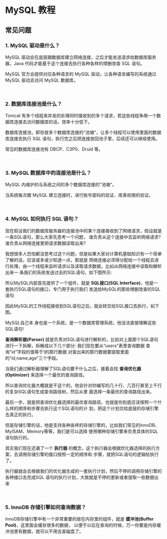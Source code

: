 # MySQL 教程


<!--more-->

## 常见问题

### 1. MySQL 驱动是什么？

MySQL 驱动会在底层跟数据库建立网络连接，之后才能发送请求给数据库服务器，Java 代码才能基于这个连接去执行各种各样的增删改查 SQL 语句。

MySQL 官方会提供对应各种语言的 MySQL 驱动，让各种语言编写的系统通过 MySQL 驱动去访问 MySQL 数据库。

<br />

### 2. 数据库连接池是什么？

Tomcat 有多个线程来并发的处理同时接收到的多个请求，若这些线程争用一个数据库连接去访问数据库的话，效率十分低下。

数据库连接池，即存放多个数据库连接的“池塘”，让多个线程可以使用里面的数据库连接去执行 SQL 语句，执行完之后把连接放回池子里，后续还可以继续使用。

常见的数据库连接池有 DBCP、C3P0、Druid 等。

<br />

### 3. MySQL 数据库中的连接池是什么？

MySQL 内维护的与系统之间的多个数据库连接的“池塘”。

当系统每次跟 MySQL 建立连接时，进行账号密码的验证、库表权限的验证。

<br />

### 4. MySQL 如何执行 SQL 语句？

现在假设我们的数据库服务器的连接池中的某个连接接收到了网络请求，假设就是一条SQL语句，那么大家先思考一个问题， 谁负责从这个连接中去监听网络请求?谁负责从网络连接里把请求数据读取出来?

我想很多人恐怕都没思考过这个问题，但是如果大家对计算机基础知识有一个简单了解的话，应该或多或少知道一点，那就是 网络连接必须得分配给一个线程去进行处理，由一个线程来监听请求以及读取请求数据，比如从网络连接中读取和解析出来一 条我们的系统发送过去的SQL语句，如下图所示:

所以MySQL内部首先提供了一个组件，就是 **SQL接口(SQL Interface)**，他是一套执行SQL语句的接口，专门用于执行我们 发送给MySQL的那些增删改查的SQL语句

因此MySQL的工作线程接收到SQL语句之后，就会转交给SQL接口去执行，如下图。

MySQL自己本 身也是一个系统，是一个数据库管理系统，他没法直接理解这些SQL语句!

**查询解析器(Parser)** 就是负责对SQL语句进行解析的，比如对上面那个SQL语句进行一下拆解，拆解成以下几个部分: 我们现在要从“users”表里查询数据
查询“id”字段的值等于1的那行数据
对查出来的那行数据要提取里面的“id,name,age”三个字段。

当我们通过解析器理解了SQL语句要干什么之后，接着会找 **查询优化器(Optimizer)** 来选择一个最优的查询路径。

所以查询优化器大概就是干这个的，他会针对你编写的几十行、几百行甚至上千行的复杂SQL语句生成查询路径树，然后从里 面选择一条最优的查询路径出来。

最后一步，就是把查询优化器选择的最优查询路径，也就是你到底应该按照一个什么样的顺序和步骤去执行这个SQL语句的计 划，把这个计划交给底层的存储引擎去真正的执行。

但是存储引擎的话，他是支持各种各样的存储引擎的，比如我们常见的InnoDB、MyISAM、Memory等等，我们是可以选择 使用哪种存储引擎来负责具体的SQL语句执行的。

其实我们现在还漏了一个 **执行器** 的概念，这个执行器会根据优化器选择的执行方案，去调用存储引擎的接口按照一定的顺序和 步骤，就把SQL语句的逻辑给执行了。

执行器就会去根据我们的优化器生成的一套执行计划，然后不停的调用存储引擎的各种接口去完成SQL 语句的执行计划，大致就是不停的更新或者提取一些数据出来

<br />

### 5. InnoDB 存储引擎如何查询数据？

InnoDB存储引擎中有一个非常重要的放在内存里的组件，就是 **缓冲池(Buffer Pool)**，这里面会缓存很多的数据， 以便于以后在查询的时候，万一你要是内存缓冲池里有数据，就可以不用去查磁盘了。




